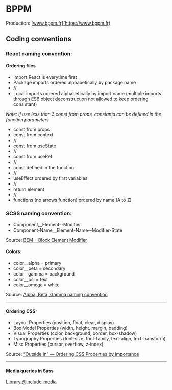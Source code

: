 # BPPM

Production: [www.bppm.fr](https://www.bppm.fr)

## Coding conventions

### React naming convention:

#### Ordering files

- Import React is everytime first
- Package imports ordered alphabetically by package name
- //
- Local imports ordered alphabetically by import name (multiple imports through ES6 object deconstruction not allowed to keep ordering consistant)

_Note: if use less than 3 const from props, constants can be defined in the function parameters_

- const from props
- const from context
- //
- const from useState
- //
- const from useRef
- //
- const defined in the function
- //
- useEffect ordered by first variables
- //
- return element
- //
- functions (no arrows function) ordered by name (A to Z)

### SCSS naming convention:

- Component__Element--Modifier
- Component-Name__Element-Name--Modifier-State

Source: [BEM — Block Element Modifier](http://getbem.com/)

#### Colors:

- color__alpha = primary
- color__beta = secondary
- color__gamma = background
- color__psi = text
- color__omega = white

Source: [Alpha, Beta, Gamma naming convention](https://www.silvestar.codes/articles/alpha-beta-gamma-naming-convention/)

---

#### Ordering CSS:
- Layout Properties (position, float, clear, display)
- Box Model Properties (width, height, margin, padding)
- Visual Properties (color, background, border, box-shadow)
- Typography Properties (font-size, font-family, text-align, text-transform)
- Misc Properties (cursor, overflow, z-index)

Source: [“Outside In” — Ordering CSS Properties by Importance](https://webdesign.tutsplus.com/articles/outside-in-ordering-css-properties-by-importance--cms-21685)

---

#### Media queries in Sass

[Library @include-media](https://include-media.com)